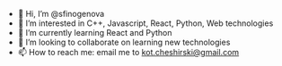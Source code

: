 - 👋 Hi, I’m @sfinogenova
- 👀 I’m interested in C++, Javascript, React, Python, Web technologies
- 🌱 I’m currently learning React and Python
- 💞️ I’m looking to collaborate on learning new technologies
- 📫 How to reach me: email me to kot.cheshirski@gmail.com

<!---
sfinogenova/sfinogenova is a ✨ special ✨ repository because its `README.md` (this file) appears on your GitHub profile.
You can click the Preview link to take a look at your changes.
--->

